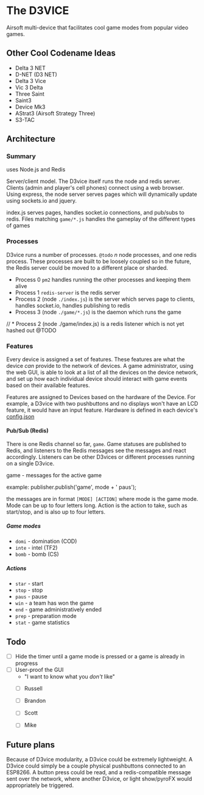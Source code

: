 # The D3VICE

Airsoft multi-device that facilitates cool game modes from popular video games.

## Other Cool Codename Ideas

  * Delta 3 NET
  * D-NET (D3 NET)
  * Delta 3 Vice
  * Vic 3 Delta
  * Three Saint
  * Saint3
  * Device Mk3
  * AStrat3 (Airsoft Strategy Three)
  * S3-TAC


## Architecture

### Summary

uses Node.js and Redis

Server/client model. The D3vice itself runs the node and redis server. Clients (admin and player's cell phones) connect using a web browser. Using express, the node server serves pages which will dynamically update using sockets.io and jquery.

index.js serves pages, handles socket.io connections, and pub/subs to redis. Files matching `game/*.js` handles the gameplay of the different types of games


### Processes

D3vice runs a number of processes. `@todo` _n_ node processes, and one redis process. These processes are built to be loosely coupled so in the future, the Redis server could be moved to a different place or sharded.

* Process 0 `pm2` handles running the other processes and keeping them alive
* Process 1 `redis-server` is the redis server
* Process 2 (node `./index.js`) is the server which serves page to clients, handles socket.io, handles publishing to redis
* Process 3 (node `./game/*.js`) is the daemon which runs the game


// * Process 2 (node ./game/index.js) is a redis listener which is not yet hashed out @TODO


### Features

Every device is assigned a set of features. These features are what the device _can_ provide to the network of devices. A game administrator, using the web GUI, is able to look at a list of all the devices on the device network, and set up how each individual device should interact with game events based on their available features.

Features are assigned to Devices based on the hardware of the Device. For example, a D3vice with two pushbuttons and no displays won't have an LCD feature, it would have an input feature. Hardware is defined in each device's [config.json](https://github.com/insanity54/thedevice3/wiki/config.json)




#### Pub/Sub (Redis)

There is one Redis channel so far, `game`. Game statuses are published to Redis, and listeners to the Redis messages see the messages and react accordingly. Listeners can be other D3vices or different processes running on a single D3vice.

game - messages for the active game

example: publisher.publish('game', mode + ' paus');

the messages are in format `[MODE] [ACTION]` where mode is the game mode. Mode can be up to four letters long. Action is the action to take, such as start/stop, and is also up to four letters.

##### Game modes

* `domi` - domination (COD)
* `inte` - intel (TF2)
* `bomb` - bomb (CS)

##### Actions

* `star` - start
* `stop` - stop
* `paus` - pause
* `win` - a team has won the game
* `end` - game administratively ended
* `prep` - preparation mode
* `stat` - game statistics




## Todo

* [ ] Hide the timer until a game mode is pressed or a game is already in progress
* [ ] User-proof the GUI
  * "I want to know what you _don't_ like"
  * [ ] Russell
  * [ ] Brandon
  * [ ] Scott
  * [ ] Mike


## Future plans

Because of D3vice modularity, a D3vice could be extremely lightweight. A D3vice could simply be a couple physical pushbuttons connected to an ESP8266. A button press could be read, and a redis-compatible message sent over the network, where another D3vice, or light show/pyroFX would appropriately be triggered.
